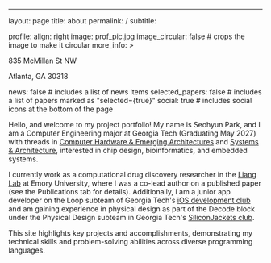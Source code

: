 ---

layout: page
title: about
permalink: /
subtitle:

profile:
align: right
image: prof_pic.jpg
image_circular: false # crops the image to make it circular
more_info: >
<p>835 McMillan St NW</p>
<p>Atlanta, GA 30318</p>

news: false # includes a list of news items
selected_papers: false # includes a list of papers marked as "selected={true}"
social: true # includes social icons at the bottom of the page

Hello, and welcome to my project portfolio! My name is Seohyun Park, and I am a Computer Engineering major at Georgia Tech (Graduating May 2027) with threads in [Computer Hardware & Emerging Architectures](https://ece.gatech.edu/computing-hardware-emerging-architectures-thread) and [Systems & Architecture](https://www.cc.gatech.edu/academics/threads/systems-architecture), interested in chip design, bioinformatics, and embedded systems.

I currently work as a computational drug discovery researcher in the [Liang Lab](https://med.emory.edu/departments/biochemistry/research-labs/liang/index.html) at Emory University, where I was a co-lead author on a published paper (see the Publications tab for details). Additionally, I am a junior app developer on the Loop subteam of Georgia Tech's [iOS development club](https://gtios.club/) and am gaining experience in physical design as part of the Decode block under the Physical Design subteam in Georgia Tech's [SiliconJackets club](https://siliconjackets.gt/).

This site highlights key projects and accomplishments, demonstrating my technical skills and problem-solving abilities across diverse programming languages.
